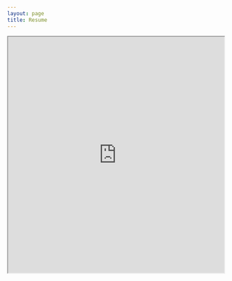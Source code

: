 ```yaml
---
layout: page
title: Resume
---
```


  <!-- <embed src="https://kbakande.github.io/assets/docs/koakande_resume.pdf" width="500" height="375" 
 type="application/pdf"> -->

 <iframe src="https://kbakande.github.io/assets/docs/koakande_resume.pdf" height="550" width="100%"></iframe>